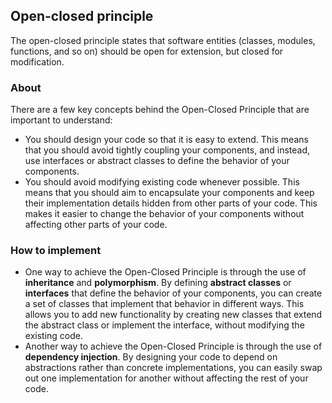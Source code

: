 ## Open-closed principle

The open-closed principle states that software entities (classes, modules, functions, and so on) should be open for extension, but closed for modification.


### About

There are a few key concepts behind the Open-Closed Principle that are important to understand:

* You should design your code so that it is easy to extend. This means that you should avoid tightly coupling your components, and instead, use interfaces or abstract classes to define the behavior of your components.
* You should avoid modifying existing code whenever possible. This means that you should aim to encapsulate your components and keep their implementation details hidden from other parts of your code. This makes it easier to change the behavior of your components without affecting other parts of your code.


### How to implement

* One way to achieve the Open-Closed Principle is through the use of **inheritance** and **polymorphism**. By defining **abstract classes** or **interfaces** that define the behavior of your components, you can create a set of classes that implement that behavior in different ways. This allows you to add new functionality by creating new classes that extend the abstract class or implement the interface, without modifying the existing code.
* Another way to achieve the Open-Closed Principle is through the use of **dependency injection**. By designing your code to depend on abstractions rather than concrete implementations, you can easily swap out one implementation for another without affecting the rest of your code.
